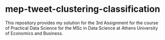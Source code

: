 # mep-tweet-clustering-classification
This repository provides my solution for the 3rd Assignment for the course of Practical Data Science for the MSc in Data Science at Athens University of Economics and Business.
